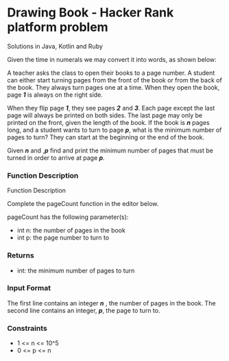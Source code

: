 # Drawing Book - Hacker Rank platform problem
Solutions in Java, Kotlin and Ruby

Given the time in numerals we may convert it into words, as shown below:


A teacher asks the class to open their books to a page number. A student can either start turning pages from the front of the book or from the back of the book. They always turn pages one at a time. When they open the book, page ***1*** is always on the right side.

When they flip page ***1***, they see pages ***2*** and ***3***. Each page except the last page will always be printed on both sides. The last page may only be printed on the front, given the length of the book. If the book is ***n*** pages long, and a student wants to turn to page ***p***, what is the minimum number of pages to turn? They can start at the beginning or the end of the book.

Given ***n*** and ,***p*** find and print the minimum number of pages that must be turned in order to arrive at page ***p***.

### Function Description

Function Description

Complete the pageCount function in the editor below.

pageCount has the following parameter(s):

* int n: the number of pages in the book
* int p: the page number to turn to

### Returns
* int: the minimum number of pages to turn

### Input Format

The first line contains an integer ***n*** , the number of pages in the book.
The second line contains an integer, ***p***, the page to turn to.

### Constraints
* 1 <= n <= 10^5
* 0 <= p <= n